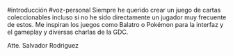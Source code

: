 #introducción #voz-personal 
Siempre he querido crear un juego de cartas coleccionables incluso si no he sido directamente un jugador muy frecuente de estos. Me inspiran los juegos como Balatro o Pokémon para la interfaz y el gameplay y diversas charlas de la GDC.

Atte. Salvador Rodriguez